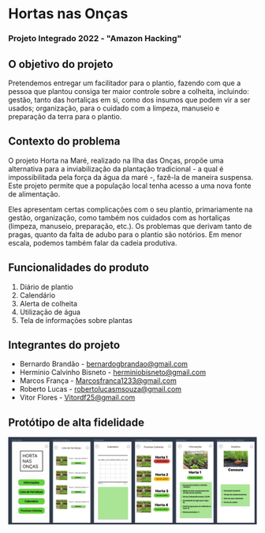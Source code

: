 # Hortas nas Onças
### Projeto Integrado 2022 - "Amazon Hacking"

## O objetivo do projeto
Pretendemos entregar um facilitador para o plantio, fazendo com que a pessoa que plantou consiga ter maior controle sobre a colheita, incluindo: gestão, tanto das hortaliças em si, como dos insumos que podem vir a ser usados; organização, para o cuidado com a limpeza, manuseio e preparação da terra para o plantio.

## Contexto do problema
O projeto Horta na Maré, realizado na Ilha das Onças, propõe uma alternativa para a inviabilização da plantação tradicional - a qual é impossibilitada pela força da água da maré -, fazê-la de maneira suspensa. Este projeto permite que a população local tenha acesso a uma nova fonte de alimentação.

Eles apresentam certas complicações com o seu plantio, primariamente na gestão, organização, como também nos cuidados com as hortaliças (limpeza, manuseio, preparação, etc.). Os problemas que derivam tanto de pragas, quanto da falta de adubo para o plantio são notórios. Em menor escala, podemos também falar da cadeia produtiva.

## Funcionalidades do produto
1. Diário de plantio
2. Calendário 
3. Alerta de colheita
4. Utilização de água
5. Tela de informações sobre plantas

## Integrantes do projeto
- Bernardo Brandão - bernardogbrandao@gmail.com
- Herminio Calvinho Bisneto - herminiobisneto@gmail.com
- Marcos França - Marcosfranca1233@gmail.com
- Roberto Lucas - robertolucasmsouza@gmail.com
- Vitor Flores - Vitordf25@gmail.com

## Protótipo de alta fidelidade
![prototipo](https://github.com/bernrdo/Hortas-nas-On-as/blob/9c62ae6c30dcbf72f1e3e0b52d782318fdc9344f/Prototipo%20app.png)
